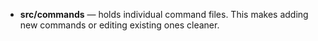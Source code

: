 - **src/commands** — holds individual command files. This makes adding new commands or editing existing ones cleaner.
